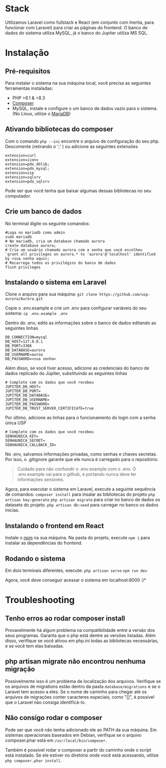 # Stack
Utilizamos Laravel como fullstack e React (em conjunto com Inertia, para funcionar com Laravel) para criar as páginas do frontend.
O banco de dados do sistema utiliza MySQL, já o banco do Jupiter utiliza MS SQL.

# Instalação 
## Pré-requisitos
Para instalar o sistema na sua máquina local, você precisa as seguintes ferramentas instaladas:
- PHP >8.1 & <8.3
- [Composer](https://getcomposer.org/download/)
- MySQL, instale e configure o um banco de dados vazio para o sistema. (No Linux, utilize o [MariaDB](https://mariadb.org/))

## Ativando bibliotecas do composer
Com o comando 
`php --ini`
encontre o arquivo de configuração do seu php.
Descomente (retirando o ';' ) ou adicione as seguintes extensões 

```
extension=curl
extension=iconv
extension=pdo_dblib;
extension=pdo_mysql;
extension=zip
extension=sqlsrv
extension=pdo_sqlsrv
```

Pode ser que você tenha que baixar algumas dessas bibliotecas no seu computador.

## Crie um banco de dados
No terminal digite os seguinte comandos:
```shell
#Loga no mariadb como admin
sudo mariadb 
# No mariadb, cria um database chamado aurora 
create database aurora; 
# Cria um usuário chamado aurora com a senha que você escolheu
`grant all privileges on aurora.* to 'aurora'@'localhost' identified by <sua senha aqui>;
# Recarrega todos os privilégios do banco de dados
flush privileges  
```

## Instalando o sistema em Laravel
Clone o arquivo para sua máquina:
`git clone https://github.com/usp-aurora/Aurora.git`

Copie o .env.example e crie um .env para configurar variáveis do seu sistema:
`cp .env.example .env`

Dentro do .env, edite as informações sobre o banco de dados editando as seguintes linhas
```shell
DB_CONNECTION=mysql
DB_HOST=127.0.0.1
DB_PORT=3306
DB_DATABASE=aurora 
DB_USERNAME=auroa
DB_PASSWORD=<sua senha>
``` 
Além disso, se você tiver acesso, adicione as credenciais do banco de dados replicado do Júpiter, substituindo as seguintes linhas
```shell
# Complete com os dados que você recebeu
JUPITER_DB_HOST=
JUPITER_DB_PORT=
JUPITER_DB_DATABASE=
JUPITER_DB_USERNAME=
JUPITER_DB_PASSWORD=
JUPITER_DB_TRUST_SERVER_CERTIFICATE=true
```

Por último, adicione as linhas para o funcionamento do login com a senha única USP
```shell
# Complete com os dados que você recebeu
SENHAUNICA_KEY=
SENHAUNICA_SECRET=
SENHAUNICA_CALLBACK_ID=
```

No .env, salvamos informações privadas, como senhas e chaves secretas. Por isso, o .gitignore garante que ele nunca é carregado para o repositório.

> Cuidado para não confundir o .env.example com o .env. O .env.example vai para o github, e portando nunca deve ter informações sensíveis.

Agora, para executar o sistema em Laravel, execute a seguinte sequência de comandos:
`composer install` para insalar as bibliotecas do projeto
`php artisan key:generate` 
`php artisan migrate` para criar no banco de dados os datasets do projeto.
`php artisan db:seed` para carregar no banco os dados inicias.

## Instalando o frontend em React
Instale o [npm](https://www.npmjs.com/) na sua máquina. 
Na pasta do projeto, execute `npm i` para instalar as dependências do frontend.

## Rodando o sistema
Em dois terminais diferentes, execute:
`php artisan serve`
`npm run dev`

Agora, você deve conseguir acessar o sistema em localhost:8000 :)*

# Troubleshooting
## Tenho erros ao rodar composer install
Provavelmente há algum problema na compatibilidade entre a versão dos seus programas. Garanta que o php está dentre as versões listadas. Além disso, verifique se você ativou em php.ini todas as bibliotecas necessárias, e se você tem elas baixadas.

## php artisan migrate não encontrou nenhuma migração
Possivelmente isso é um problema de localização dos arquivos. Verifique se os arquivos de migrations estão dentro da pasta `database/migrations` e se o Laravel tem acesso a eles. Se o nome de caminho para chegar até os arquivos de migrações conter caracteres especiais, como "[]", é possível que o Laravel não consiga identificá-lo.

## Não consigo rodar o composer
Pode ser que você não tenha adicionado ele ao PATH da sua máquina. Em sistemas operacionais baseados em Debian, verifique se o arquivo composer.phar está em `/usr/local/bin/composer`.

Também é possível rodar o composer a partir do caminho onde o script está instalado. Se ele estiver no diretório onde você está acessando, utilize `php composer.phar install`.